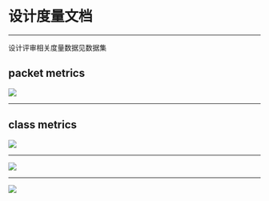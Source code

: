 # 设计度量文档

---

设计评审相关度量数据见数据集

## packet metrics

![](https://git.nju.edu.cn/TOMORI00/pic-host/uploads/05e6b0aa846fc89208a795a025cf05fd/image.png)

---
## class metrics

![](https://git.nju.edu.cn/TOMORI00/pic-host/uploads/dfd0d779f36255e3f27fd909d0596dd1/image.png)

---

![](https://git.nju.edu.cn/TOMORI00/pic-host/uploads/c0bdbb8083aee4cf36fcbcdcd178ebb8/image.png)

---

![](https://git.nju.edu.cn/TOMORI00/pic-host/uploads/82bd7adc74bd4df48393d5bc37c9c3a0/image.png)